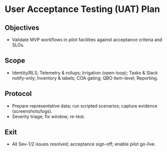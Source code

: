 # User Acceptance Testing (UAT) Plan

## Objectives
- Validate MVP workflows in pilot facilities against acceptance criteria and SLOs.
## Scope
- Identity/RLS; Telemetry & rollups; Irrigation (open-loop); Tasks & Slack notify-only; Inventory & labels; COA gating; QBO item-level; Reporting.
## Protocol
- Prepare representative data; run scripted scenarios; capture evidence (screenshots/logs).
- Severity triage; fix window; re-test.
## Exit
- All Sev-1/2 issues resolved; acceptance sign-off; enable pilot go-live.
